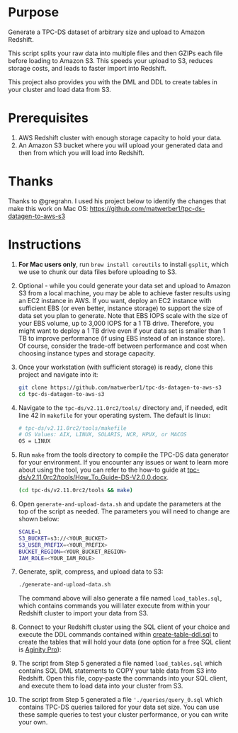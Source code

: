 # Purpose

Generate a TPC-DS dataset of arbitrary size and upload to Amazon Redshift. 

This script splits your raw data into multiple files and then GZIPs each file before loading to Amazon S3. This speeds your upload to S3, reduces storage costs, and leads to faster import into Redshift. 

This project also provides you with the DML and DDL to create tables in your cluster and load data from S3. 

# Prerequisites

1. AWS Redshift cluster with enough storage capacity to hold your data.
2. An Amazon S3 bucket where you will upload your generated data and then from which you will load into Redshift. 

# Thanks

Thanks to @gregrahn. I used his project below to identify the changes that make this work on Mac OS: 
https://github.com/matwerber1/tpc-ds-datagen-to-aws-s3

# Instructions

1. **For Mac users only**, run `brew install coreutils` to install `gsplit`, which we use to chunk our data files before uploading to S3.

1. Optional - while you could generate your data set and upload to Amazon S3 from a local machine, you may be able to achieve faster results using an EC2 instance in AWS. If you want, deploy an EC2 instance with sufficient EBS (or even better, instance storage) to support the size of data set you plan to generate. Note that EBS IOPS scale with the size of your EBS volume, up to 3,000 IOPS for a 1 TB drive. Therefore, you might want to deploy a 1 TB drive even if your data set is smaller than 1 TB to improve performance (if using EBS instead of an instance store). Of course, consider the trade-off between performance and cost when choosing instance types and storage capacity. 

2. Once your workstation (with sufficient storage) is ready, clone this project and navigate into it:

    ```sh
    git clone https://github.com/matwerber1/tpc-ds-datagen-to-aws-s3
    cd tpc-ds-datagen-to-aws-s3
    ```

3. Navigate to the `tpc-ds/v2.11.0rc2/tools/` directory and, if needed, edit line 42 in `makefile` for your operating system. The default is linux: 

    ```sh
    # tpc-ds/v2.11.0rc2/tools/makefile
    # OS Values: AIX, LINUX, SOLARIS, NCR, HPUX, or MACOS
    OS = LINUX 
    ```

3. Run `make` from the tools directory to compile the TPC-DS data generator for your environment. If you encounter any issues or want to learn more about using the tool, you can refer to the how-to guide at [tpc-ds/v2.11.0rc2/tools/How_To_Guide-DS-V2.0.0.docx](tpc-ds/v2.11.0rc2/tools/How_To_Guide-DS-V2.0.0.docx).

    ```sh
    (cd tpc-ds/v2.11.0rc2/tools && make)
    ```

4. Open `generate-and-upload-data.sh` and update the parameters at the top of the script as needed. The parameters you will need to change are shown below: 

    ```sh
    SCALE=1
    S3_BUCKET=s3://<YOUR_BUCKET>
    S3_USER_PREFIX=<YOUR_PREFIX>
    BUCKET_REGION=<YOUR_BUCKET_REGION>
    IAM_ROLE=<YOUR_IAM_ROLE>
    ```

5. Generate, split, compress, and upload data to S3:

    ```sh
    ./generate-and-upload-data.sh
    ```

    The command above will also generate a file named `load_tables.sql`, which contains commands you will later execute from within your Redshift cluster to import your data from S3. 

6. Connect to your Redshift cluster using the SQL client of your choice and execute the DDL commands contained within [create-table-ddl.sql](./create-table-dml.sql) to create the tables that will hold your data (one option for a free SQL client is [Aginity Pro](https://www.aginity.com/products/aginity-pro/)):

7. The script from Step 5 generated a file named `load_tables.sql` which contains SQL DML statements to COPY your table data from S3 into Redshift. Open this file, copy-paste the commands into your SQL client, and execute them to load data into your cluster from S3.

8. The script from Step 5 generated a file `'./queries/query_0.sql` which contains TPC-DS queries tailored for your data set size. You can use these sample queries to test your cluster performance, or you can write your own.